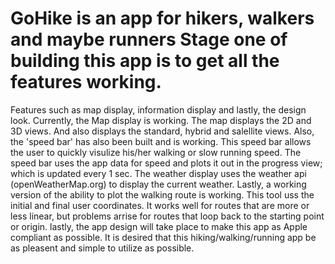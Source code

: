 # GoHike is an app for hikers, walkers and maybe runners Stage one of building this app is to get all the features working.
Features such as map display, information display and lastly, the design look. Currently, the Map display is working.
The map displays the 2D and 3D views. And also displays the standard, hybrid and salellite views. Also, the 'speed bar' has 
also been built and is working. This speed bar allows the user to quickly visulize his/her walking or slow running speed. 
The speed bar uses the app data for speed and plots it out in the progress view; which is updated every 1 sec. 
The weather display uses the weather api (openWeatherMap.org) to display the current weather. Lastly, a working version of
the ability to plot the walking route is working. This tool uss the initial and final user coordinates. It works well for
routes that are more or less linear, but problems arrise for routes that loop back to the starting point or origin.
lastly, the app design will take place to make this app as Apple compliant as possible. 
It is desired that this hiking/walking/running app be as pleasent and simple to utilize as possible.
